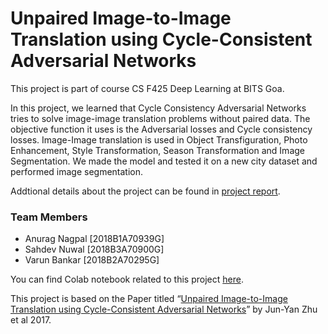 # Unpaired Image-to-Image Translation using Cycle-Consistent Adversarial Networks

This project is part of course CS F425 Deep Learning at BITS Goa.

In this project, we learned that Cycle Consistency Adversarial Networks tries to solve image-image translation problems without paired data. The objective function it uses is the Adversarial losses and Cycle consistency losses. Image-Image translation is used in Object Transfiguration, Photo Enhancement, Style Transformation, Season Transformation and Image Segmentation. We made the model and tested it on a new city dataset and performed image segmentation.

Addtional details about the project can be found in [project report](https://github.com/Anurag-Nagpal/CS-F425-Deep-Learning/blob/b46354845676545ac38958c1fb1255dfb80e9ce9/Report.pdf).

### Team Members

- Anurag Nagpal [2018B1A70939G]
- Sahdev Nuwal [2018B3A70900G]
- Varun Bankar [2018B2A70295G]

You can find Colab notebook related to this project [here](https://colab.research.google.com/drive/1EHZH5_nSnNzFNmcfKJWo2N3i3VGHGd1h?usp=sharing).

This project is based on the Paper titled “[Unpaired Image-to-Image Translation using Cycle-Consistent Adversarial Networks](https://arxiv.org/pdf/1703.10593.pdf)” by Jun-Yan Zhu et al 2017.
